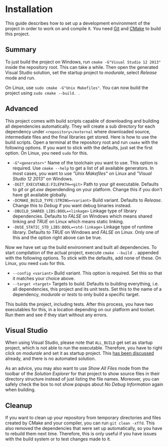Installation
============

This guide describes how to set up a development environment of the project in
order to work on and compile it. You need [Git][git] and [CMake][cmake] to
build this project.

[git]: http://git-scm.com/downloads
[cmake]: http://www.cmake.org/download/

Summary
-------

To just build the project on Windows, run `cmake -G"Visual Studio 12 2013"`
inside the repository root. This can take a while. Then open the generated
Visual Studio solution, set the startup project to *modurale*, select *Release*
mode and run.

On Linux, use `sudo cmake -G"Unix Makefiles"`. You can now build the project
using `sudo cmake --build. `.

Advanced
--------

This project comes with build scripts capable of downloading and building all
dependencies automatically. They will create a sub directory for each
dependency under `<repository>/external` where downloaded source, intermediate
files and the final libraries get stored. Here is how to use the build scripts.
Open a terminal at the repository root and run `cmake` with the following
options. If you want to stick with the defaults, just set the first option. On
Linux, you need `sudo` for this.

- `-G"<generator>"` Name of the toolchain you want to use. This option is
required. Use `cmake --help` to get a list of all available generators. In most
cases, you want to use *"Unix Makefiles"* on Linux and *"Visual Studio 12
2013"* on Windows.
- `-DGIT_EXECUTABLE:FILEPATH=<git>` Path to your git executable. Defaults to
*git* or *git.exe* dependending on your platform. Change this if you don't have
git available globally.
- `-DCMAKE_BUILD_TYPE:STRING=<variant>` Build variant. Defaults to *Release*.
Change this to *Debug* if you want debug binaries instead.
- `-DBUILD_SHARED_LIBS:BOOL=<linkage>` Linkage type of library dependencies.
Defaults to *FALSE* on Windows which means shared linking and *TRUE* on Linux
which means static linking.
- `-DUSE_STATIC_STD_LIBS:BOOL=<std-linkage>` Linkage type of runtime library.
Defaults to *TRUE* on Windows and *FALSE* on Linux. Only one of this and the
option right above can be true.

Now we have set up the build environment and built all dependencies. To start
compilation of the actual project, execute `cmake --build .` appended with the
following options. To stick with the defaults, add none of these. On Linux, you
need `sudo` for this.

- `--config <variant>` Build variant. This option is required. Set this so that
it matches your choice above.
- `--target <target>` Targets to build. Defaults to building everything, i.e.
all dependencies, this project and its unit tests. Set this to the name of a
dependency, *modurale* or *tests* to only build a specific target.

This builds the project, including tests. After this process, you have two
executables for this, in a location depending on our platform and toolset. Run
them and see if they start without any errors.

Visual Studio
-------------

When using Visual Studio, please note that `ALL_BUILD` get set as startup
project, which is not able to run the executable. Therefore, you have to right
click on *modurale* and set it as startup project. This
[has been discussed][question] already, and there is no automated solution.

As an advice, you may also want to use *Show All Files* mode from the toolbar
of the *Solution Explorer* for that project to show source files in their
directory structure instead of just listing the file names. Moreover, you can
safely check the box to not show popups about *No Debug Information* again when
building.

[question]: http://stackoverflow.com/q/7304625

Cleanup
-------

If you want to clean up your repository from temporary directories and files
created by CMake and your compiler, you can run `git clean -xffd`. This also
removed the dependencies that were set up automatically, so you have to rebuild
them next time. Therefore, this is only useful if you have issues with the
build system or to test changes made to it.
